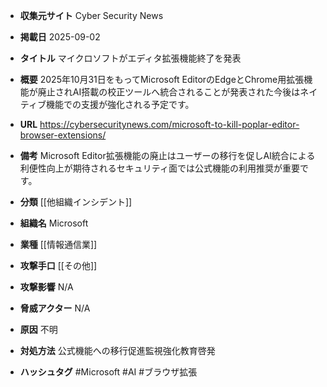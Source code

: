 - **収集元サイト**
Cyber Security News

- **掲載日**
2025-09-02

- **タイトル**
マイクロソフトがエディタ拡張機能終了を発表

- **概要**
2025年10月31日をもってMicrosoft EditorのEdgeとChrome用拡張機能が廃止されAI搭載の校正ツールへ統合されることが発表された今後はネイティブ機能での支援が強化される予定です。

- **URL**
https://cybersecuritynews.com/microsoft-to-kill-poplar-editor-browser-extensions/

- **備考**
Microsoft Editor拡張機能の廃止はユーザーの移行を促しAI統合による利便性向上が期待されるセキュリティ面では公式機能の利用推奨が重要です。

- **分類**
[[他組織インシデント]]

- **組織名**
Microsoft

- **業種**
[[情報通信業]]

- **攻撃手口**
[[その他]]

- **攻撃影響**
N/A

- **脅威アクター**
N/A

- **原因**
不明

- **対処方法**
公式機能への移行促進監視強化教育啓発

- **ハッシュタグ**
#Microsoft #AI #ブラウザ拡張

